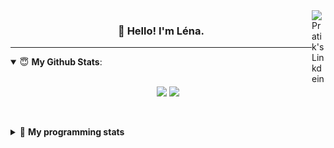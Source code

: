 <!--
<a href="https://twitter.com" target="_blank" rel="nofollow">
 <img align="right" alt="Pratik's Twitter" width="22px" src="https://cdn.jsdelivr.net/npm/simple-icons@v3/icons/twitter.svg" />
</a> 

-->
<a href="https://www.linkedin.com/in/lenagiacalone/" target="_blank" rel="nofollow">
 <img align="right" alt="Pratik's Linkdein" width="22px" src="https://cdn.jsdelivr.net/npm/simple-icons@v3/icons/linkedin.svg" />
</a>



<h3 align="center">👋 Hello! I'm Léna.</h3>

---

<!--
**lgiacalo/lgiacalo** is a ✨ _special_ ✨ repository because its `README.md` (this file) appears on your GitHub profile.

Here are some ideas to get you started:

- 🔭 I’m currently working on ...
- 🌱 I’m currently learning ...
- 👯 I’m looking to collaborate on ...
- 🤔 I’m looking for help with ...
- 💬 Ask me about ...
- 📫 How to reach me: ...
- 😄 Pronouns: ...
- ⚡ Fun fact: ...
-->

<details open>
 <summary> 😇 <b>My Github Stats</b>: </summary>
<br>
<p align = "center">
  <img src = "https://github-readme-stats.vercel.app/api?username=lgiacalo&show_icons=true&theme=nord" width="420">
  <img src = "https://github-readme-stats.vercel.app/api/top-langs/?username=lgiacalo&layout=compact&theme=nord">
</p>
 
<br>
<p align = "center">
  <imp src = "https://github-readme-stats.vercel.app/api/wakatime?username=lgiacalo&theme=nord">
</p>

</details>

<details>
 <summary>🤖 <b>My programming stats</b></summary>
 <br>
 
<!--START_SECTION:waka-->
![Lines of code](https://img.shields.io/badge/From%20Hello%20World%20I%27ve%20Written-956132%20lines%20of%20code-blue)

**🐱 My Github Data** 

> 🏆 431 Contributions in the Year 2021
 > 
> 📦 296.9 kB Used in Github's Storage 
 > 
> 🚫 Not Opted to Hire
 > 
> 📜 44 Public Repositories 
 > 
> 🔑 32 Private Repositories  
 > 
**I'm a Night 🦉** 

```text
🌞 Morning    156 commits    ███░░░░░░░░░░░░░░░░░░░░░░   14.09% 
🌆 Daytime    397 commits    █████████░░░░░░░░░░░░░░░░   35.86% 
🌃 Evening    444 commits    ██████████░░░░░░░░░░░░░░░   40.11% 
🌙 Night      110 commits    ██░░░░░░░░░░░░░░░░░░░░░░░   9.94%

```
📅 **I'm Most Productive on Thursday** 

```text
Monday       167 commits    ███░░░░░░░░░░░░░░░░░░░░░░   15.09% 
Tuesday      160 commits    ███░░░░░░░░░░░░░░░░░░░░░░   14.45% 
Wednesday    212 commits    ████░░░░░░░░░░░░░░░░░░░░░   19.15% 
Thursday     216 commits    █████░░░░░░░░░░░░░░░░░░░░   19.51% 
Friday       159 commits    ███░░░░░░░░░░░░░░░░░░░░░░   14.36% 
Saturday     73 commits     █░░░░░░░░░░░░░░░░░░░░░░░░   6.59% 
Sunday       120 commits    ██░░░░░░░░░░░░░░░░░░░░░░░   10.84%

```


📊 **This Week I Spent My Time On** 

```text
⌚︎ Time Zone: Europe/Paris

💬 Programming Languages: 
JavaScript               19 hrs 10 mins      ███████████████░░░░░░░░░░   59.91% 
SQL                      10 hrs 7 mins       ████████░░░░░░░░░░░░░░░░░   31.63% 
Other                    1 hr 16 mins        █░░░░░░░░░░░░░░░░░░░░░░░░   3.97% 
CSV                      48 mins             ░░░░░░░░░░░░░░░░░░░░░░░░░   2.51% 
JSON                     20 mins             ░░░░░░░░░░░░░░░░░░░░░░░░░   1.09%

🔥 Editors: 
VS Code                  32 hrs              █████████████████████████   100.0%

🐱‍💻 Projects: 
pappers-importers        27 hrs 22 mins      █████████████████████░░░░   85.54% 
pappers-engine           2 hrs 46 mins       ██░░░░░░░░░░░░░░░░░░░░░░░   8.68% 
infos                    51 mins             ░░░░░░░░░░░░░░░░░░░░░░░░░   2.68% 
tests                    43 mins             ░░░░░░░░░░░░░░░░░░░░░░░░░   2.25% 
pappers-importers-save   16 mins             ░░░░░░░░░░░░░░░░░░░░░░░░░   0.85%

💻 Operating System: 
Mac                      32 hrs              █████████████████████████   100.0%

```

**I Mostly Code in C** 

```text
C                        26 repos            ████████░░░░░░░░░░░░░░░░░   33.33% 
JavaScript               13 repos            ████░░░░░░░░░░░░░░░░░░░░░   16.67% 
HTML                     8 repos             ██░░░░░░░░░░░░░░░░░░░░░░░   10.26% 
Shell                    8 repos             ██░░░░░░░░░░░░░░░░░░░░░░░   10.26% 
C++                      4 repos             █░░░░░░░░░░░░░░░░░░░░░░░░   5.13%

```


**Timeline**

![Chart not found](https://raw.githubusercontent.com/lgiacalo/lgiacalo/main/charts/bar_graph.png) 


<!--END_SECTION:waka-->

</details>
